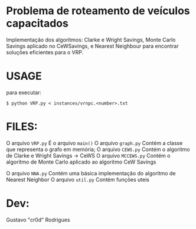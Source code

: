 # Problema de roteamento de veículos capacitados 

Implementação dos algoritmos: Clarke e Wright Savings, Monte Carlo Savings aplicado no CeWSavings, e Nearest Neighbour 
para encontrar soluções eficientes para o VRP. 


# USAGE
para executar:

```
$ python VRP.py < instances/vrnpc.<number>.txt
```
# FILES:

O arquivo ```VRP.py``` É o arquivo ```main()```
O arquivo ```graph.py``` Contém a classe que representa o grafo em memória;
O arquivo ```CEWS.py``` Contém o algoritmo de Clarke e Wright Savings -> CeWS
O arquivo ```MCCEWS.py``` Contém o algoritmo de Monte Carlo aplicado ao algoritmo CeW Savings

O arquivo ```NNA.py``` Contém uma básica implementação do algoritmo de Nearest Neighbor
O arquivo ```util.py``` Contém funções uteis

# Dev: 
Gustavo "cr0d" Rodrigues
